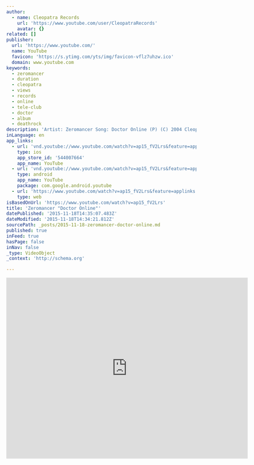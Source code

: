 ```yaml
---
author:
  - name: Cleopatra Records
    url: 'https://www.youtube.com/user/CleopatraRecords'
    avatar: {}
related: []
publisher:
  url: 'https://www.youtube.com/'
  name: YouTube
  favicon: 'https://s.ytimg.com/yts/img/favicon-vflz7uhzw.ico'
  domain: www.youtube.com
keywords:
  - zeromancer
  - duration
  - cleopatra
  - views
  - records
  - online
  - tele-club
  - doctor
  - album
  - deathrock
description: 'Artist: Zeromancer Song: Doctor Online (P) (C) 2004 Cleopatra Records, Inc.. All rights reserved. Unauthorized reproduction is a violation of applicable laws. for more videos http://www.youtube.com/playlist?list=PL4D81AB402965E185 Official site: www.cleorecs.com'
inLanguage: en
app_links:
  - url: 'vnd.youtube://www.youtube.com/watch?v=ap15_fV2Lrs&feature=applinks'
    type: ios
    app_store_id: '544007664'
    app_name: YouTube
  - url: 'vnd.youtube://www.youtube.com/watch?v=ap15_fV2Lrs&feature=applinks'
    type: android
    app_name: YouTube
    package: com.google.android.youtube
  - url: 'https://www.youtube.com/watch?v=ap15_fV2Lrs&feature=applinks'
    type: web
isBasedOnUrl: 'https://www.youtube.com/watch?v=ap15_fV2Lrs'
title: 'Zeromancer "Doctor Online"'
datePublished: '2015-11-18T14:35:07.483Z'
dateModified: '2015-11-18T14:34:21.812Z'
sourcePath: _posts/2015-11-18-zeromancer-doctor-online.md
published: true
inFeed: true
hasPage: false
inNav: false
_type: VideoObject
_context: 'http://schema.org'

---
```

<iframe src="https://cdn.embedly.com/widgets/media.html?src=https%3A%2F%2Fwww.youtube.com%2Fembed%2Fap15_fV2Lrs%3Ffeature%3Doembed&amp;url=https%3A%2F%2Fwww.youtube.com%2Fwatch%3Fv%3Dap15_fV2Lrs&amp;image=https%3A%2F%2Fi.ytimg.com%2Fvi%2Fap15_fV2Lrs%2Fhqdefault.jpg&amp;key=b7d04c9b404c499eba89ee7072e1c4f7&amp;type=text%2Fhtml&amp;schema=youtube" width="640" height="480" scrolling="no" frameborder="0" allowfullscreen="allowfullscreen" style=""></iframe>